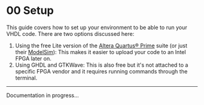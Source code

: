 # 00 Setup

This guide covers how to set up your environment to be able to run your VHDL code. There are two options discussed here:

1. Using the free Lite version of the [Altera Quartus® Prime](https://www.intel.com/content/www/us/en/software/programmable/quartus-prime/download.html) suite (or just their [ModelSim](https://www.intel.com/content/www/us/en/software/programmable/quartus-prime/model-sim.html)): This makes it easier to upload your code to an Intel FPGA later on.
1. Using GHDL and GTKWave: This is also free but it's not attached to a specific FPGA vendor and it requires running commands through the terminal.

---

Documentation in progress...